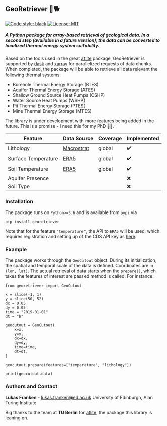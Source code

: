 ## GeoRetriever 🌋🐕

[![Code style: black](https://img.shields.io/badge/code%20style-black-000000.svg)](https://github.com/psf/black)
[![License: MIT](https://img.shields.io/badge/License-MIT-yellow.svg)](https://opensource.org/licenses/MIT)


##### A Python package for array-based retrieval of geological data. In a second step (available in a future version), the data can be converted to localized thermal energy system suitability.

Based on the tools used in the great [atlite](https://github.com/PyPSA/atlite) package, GeoRetriever is supported by [dask](https://github.com/dask/dask) and [xarray](https://github.com/pydata/xarray) for parallelized requests of data chunks.
When completed, the package will be able to retrieve all data relevant the following thermal systems:

- Borehole Thermal Energy Storage (BTES)
- Aquifer Thermal Energy Storage (ATES)
- Shallow Ground Source Heat Pumps (CSHP)
- Water Source Heat Pumps (WSHP)
- Pit Thermal Energy Storage (PTES)
- Mine Thermal Energy Storage (MTES)

The library is under development with more features being added in the future. This is a promise - I need this for my PhD 🧗🏼.

| Feature | Data Source | Coverage | Implemented |
|---------|-------------|----------|-------------|
| Lithology | [Macrostrat](https://macrostrat.org/)| global | ✔️|
| Surface Temperature | [ERA5](https://www.ecmwf.int/en/forecasts/datasets/reanalysis-datasets/era5) | global | ✔️ |
| Soil Temperature | [ERA5](https://www.ecmwf.int/en/forecasts/datasets/reanalysis-datasets/era5) | global | ✔️ |
| Aquifer Presence |  | | ❌ |
| Soil Type |  | | ❌ |

### Installation

The package runs on `Python>=3.6` and is available from `pypi` via
```
pip install georetriever
```

Note that for the feature `"temperature"`, the API to `ERA5` will be used, which requires registration and setting up of the CDS API key as [here](https://cds.climate.copernicus.eu/api-how-to).

### Example

The package works through the `GeoCutout` object. During its initialization, the  spatial and temporal scale of the data is defined. Coordinates are in `(lon, lat)`. The actual retrieval of data starts when the `prepare()`, which takes the features of interest are passed method is called.
For instance:
```
from georetriever import GeoCutout

x = slice(-1, 1)
y = slice(50, 52)
dx = 0.05
dy = 0.05
time = "2019-01-01"
dt = "h"

geocutout = GeoCutout(
    x=x,
    y=y,
    dx=dx,
    dy=dy,
    time=time,
    dt=dt,
)

geocutout.prepare(features=["temperature", "lithology"])

print(geocutout.data)
```

### Authors and Contact

__Lukas Franken__ - [lukas.franken@ed.ac.uk](lukas.franken@ed.ac.uk)
University of Edinburgh, Alan Turing Institute

Big thanks to the team at __TU Berlin__ for [atlite](https://github.com/pypsa/atlite), the package this library is leaning on.